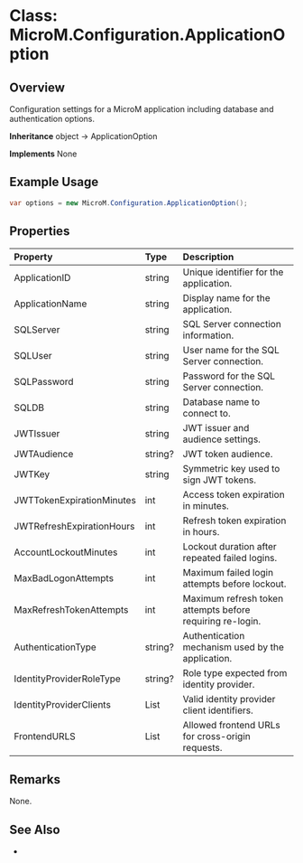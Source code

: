 # Class: MicroM.Configuration.ApplicationOption
## Overview
Configuration settings for a MicroM application including database and authentication options.

**Inheritance**
object -> ApplicationOption

**Implements**
None

## Example Usage
```csharp
var options = new MicroM.Configuration.ApplicationOption();
```
## Properties
| Property | Type | Description |
|:------------|:-------------|:-------------|
| ApplicationID | string | Unique identifier for the application. |
| ApplicationName | string | Display name for the application. |
| SQLServer | string | SQL Server connection information. |
| SQLUser | string | User name for the SQL Server connection. |
| SQLPassword | string | Password for the SQL Server connection. |
| SQLDB | string | Database name to connect to. |
| JWTIssuer | string | JWT issuer and audience settings. |
| JWTAudience | string? | JWT token audience. |
| JWTKey | string | Symmetric key used to sign JWT tokens. |
| JWTTokenExpirationMinutes | int | Access token expiration in minutes. |
| JWTRefreshExpirationHours | int | Refresh token expiration in hours. |
| AccountLockoutMinutes | int | Lockout duration after repeated failed logins. |
| MaxBadLogonAttempts | int | Maximum failed login attempts before lockout. |
| MaxRefreshTokenAttempts | int | Maximum refresh token attempts before requiring re-login. |
| AuthenticationType | string? | Authentication mechanism used by the application. |
| IdentityProviderRoleType | string? | Role type expected from identity provider. |
| IdentityProviderClients | List<string> | Valid identity provider client identifiers. |
| FrontendURLS | List<string> | Allowed frontend URLs for cross-origin requests. |

## Remarks
None.

## See Also
-
